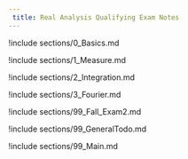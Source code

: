 ```yaml
---
 title: Real Analysis Qualifying Exam Notes
---
```



!include sections/0_Basics.md

!include sections/1_Measure.md

!include sections/2_Integration.md

!include sections/3_Fourier.md

!include sections/99_Fall_Exam2.md

!include sections/99_GeneralTodo.md

!include sections/99_Main.md


